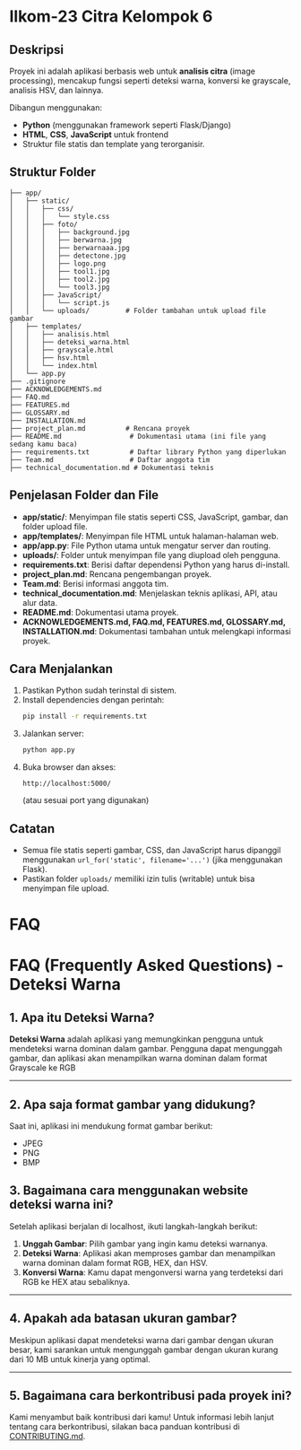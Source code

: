 # Ilkom-23 Citra Kelompok 6

## Deskripsi
Proyek ini adalah aplikasi berbasis web untuk **analisis citra** (image processing), mencakup fungsi seperti deteksi warna, konversi ke grayscale, analisis HSV, dan lainnya.

Dibangun menggunakan:
- **Python** (menggunakan framework seperti Flask/Django)
- **HTML**, **CSS**, **JavaScript** untuk frontend
- Struktur file statis dan template yang terorganisir.

## Struktur Folder
```
├── app/
│   ├── static/
│   │   ├── css/
│   │   │   └── style.css
│   │   ├── foto/
│   │   │   ├── background.jpg
│   │   │   ├── berwarna.jpg
│   │   │   ├── berwarnaaa.jpg
│   │   │   ├── detectone.jpg
│   │   │   ├── logo.png
│   │   │   ├── tool1.jpg
│   │   │   ├── tool2.jpg
│   │   │   └── tool3.jpg
│   │   ├── JavaScript/
│   │   │   └── script.js
│   │   └── uploads/         # Folder tambahan untuk upload file gambar
│   ├── templates/
│   │   ├── analisis.html
│   │   ├── deteksi_warna.html
│   │   ├── grayscale.html
│   │   ├── hsv.html
│   │   └── index.html
│   └── app.py
├── .gitignore
├── ACKNOWLEDGEMENTS.md
├── FAQ.md
├── FEATURES.md
├── GLOSSARY.md
├── INSTALLATION.md
├── project_plan.md          # Rencana proyek
├── README.md                 # Dokumentasi utama (ini file yang sedang kamu baca)
├── requirements.txt          # Daftar library Python yang diperlukan
├── Team.md                   # Daftar anggota tim
├── technical_documentation.md # Dokumentasi teknis
```

## Penjelasan Folder dan File
- **app/static/**: Menyimpan file statis seperti CSS, JavaScript, gambar, dan folder upload file.
- **app/templates/**: Menyimpan file HTML untuk halaman-halaman web.
- **app/app.py**: File Python utama untuk mengatur server dan routing.
- **uploads/**: Folder untuk menyimpan file yang diupload oleh pengguna.
- **requirements.txt**: Berisi daftar dependensi Python yang harus di-install.
- **project_plan.md**: Rencana pengembangan proyek.
- **Team.md**: Berisi informasi anggota tim.
- **technical_documentation.md**: Menjelaskan teknis aplikasi, API, atau alur data.
- **README.md**: Dokumentasi utama proyek.
- **ACKNOWLEDGEMENTS.md, FAQ.md, FEATURES.md, GLOSSARY.md, INSTALLATION.md**: Dokumentasi tambahan untuk melengkapi informasi proyek.

## Cara Menjalankan
1. Pastikan Python sudah terinstal di sistem.
2. Install dependencies dengan perintah:
    ```bash
    pip install -r requirements.txt
    ```
3. Jalankan server:
    ```bash
    python app.py
    ```
4. Buka browser dan akses:
    ```
    http://localhost:5000/
    ```
   (atau sesuai port yang digunakan)

## Catatan
- Semua file statis seperti gambar, CSS, dan JavaScript harus dipanggil menggunakan `url_for('static', filename='...')` (jika menggunakan Flask).
- Pastikan folder `uploads/` memiliki izin tulis (writable) untuk bisa menyimpan file upload.

# FAQ


# FAQ (Frequently Asked Questions) - Deteksi Warna


## 1. Apa itu Deteksi Warna?
**Deteksi Warna** adalah aplikasi yang memungkinkan pengguna untuk mendeteksi warna dominan dalam gambar. Pengguna dapat mengunggah gambar, dan aplikasi akan menampilkan warna dominan dalam format   Grayscale ke RGB

---

## 2. Apa saja format gambar yang didukung?
Saat ini, aplikasi ini mendukung format gambar berikut:
- JPEG
- PNG
- BMP

## 3. Bagaimana cara menggunakan website deteksi warna ini?
Setelah aplikasi berjalan di localhost, ikuti langkah-langkah berikut:
1. **Unggah Gambar**: Pilih gambar yang ingin kamu deteksi warnanya.
2. **Deteksi Warna**: Aplikasi akan memproses gambar dan menampilkan warna dominan dalam format RGB, HEX, dan HSV.
3. **Konversi Warna**: Kamu dapat mengonversi warna yang terdeteksi dari RGB ke HEX atau sebaliknya.

---

## 4. Apakah ada batasan ukuran gambar?
Meskipun aplikasi dapat mendeteksi warna dari gambar dengan ukuran besar, kami sarankan untuk mengunggah gambar dengan ukuran kurang dari 10 MB untuk kinerja yang optimal.

---

## 5. Bagaimana cara berkontribusi pada proyek ini?
Kami menyambut baik kontribusi dari kamu! Untuk informasi lebih lanjut tentang cara berkontribusi, silakan baca panduan kontribusi di [CONTRIBUTING.md](CONTRIBUTING.md).


